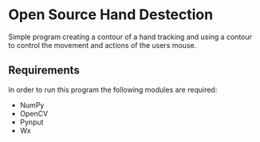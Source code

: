 # Open Source Hand Destection

Simple program creating a contour of a hand tracking and using a contour to control the movement and actions of the users mouse.

## Requirements

In order to run this program the following modules are required:
* NumPy
* OpenCV
* Pynput
* Wx
